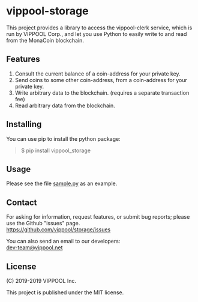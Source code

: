 # vippool-storage

This project provides a library to access the vippool-clerk service, which is run by VIPPOOL Corp.,
and let you use Python to easily write to and read from the MonaCoin blockchain.

## Features

1. Consult the current balance of a coin-address for your private key.
2. Send coins to some other coin-address, from a coin-address for your private key.
3. Write arbitrary data to the blockchain. (requires a separate transaction fee)
4. Read arbitrary data from the blockchain.

## Installing

You can use pip to install the python package:
> $ pip install vippool_storage

## Usage

Please see the file [sample.py](sample.py) as an example.

## Contact

For asking for information, request features, or submit bug reports; please use the Github "issues" page.  
https://github.com/vippool/storage/issues

You can also send an email to our developers:  
dev-team@vippool.net

## License

(C) 2019-2019 VIPPOOL Inc.

This project is published under the MIT license.

